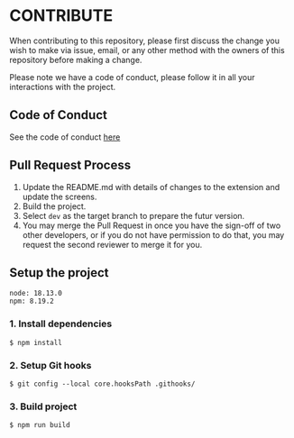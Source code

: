 # CONTRIBUTE

When contributing to this repository, please first discuss the change you wish to make via issue,
email, or any other method with the owners of this repository before making a change.

Please note we have a code of conduct, please follow it in all your interactions with the project.

## Code of Conduct

See the code of conduct [here](./CODE_OF_CONDUCT.md)

## Pull Request Process

1. Update the README.md with details of changes to the extension and update the screens.
2. Build the project.
3. Select `dev` as the target branch to prepare the futur version.
4. You may merge the Pull Request in once you have the sign-off of two other developers, or if you
   do not have permission to do that, you may request the second reviewer to merge it for you.

## Setup the project

```
node: 18.13.0
npm: 8.19.2
```

### 1. Install dependencies

```
$ npm install
```

### 2. Setup Git hooks

```
$ git config --local core.hooksPath .githooks/
```

### 3. Build project

```
$ npm run build
```
